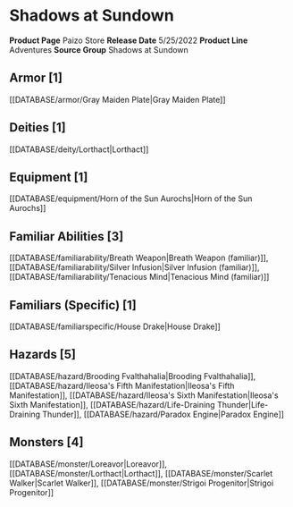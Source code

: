 ﻿---
id: '121'
name: Shadows at Sundown
rarity: Common
rus_type_level: null
source: null
trait: null
type: Source

---
# Shadows at Sundown

**Product Page** Paizo Store
**Release Date** 5/25/2022
**Product Line** Adventures
**Source Group** Shadows at Sundown

## Armor [1]

[[DATABASE/armor/Gray Maiden Plate|Gray Maiden Plate]]

## Deities [1]

[[DATABASE/deity/Lorthact|Lorthact]]

## Equipment [1]

[[DATABASE/equipment/Horn of the Sun Aurochs|Horn of the Sun Aurochs]]

## Familiar Abilities [3]

[[DATABASE/familiarability/Breath Weapon|Breath Weapon (familiar)]], [[DATABASE/familiarability/Silver Infusion|Silver Infusion (familiar)]], [[DATABASE/familiarability/Tenacious Mind|Tenacious Mind (familiar)]]

## Familiars (Specific) [1]

[[DATABASE/familiarspecific/House Drake|House Drake]]

## Hazards [5]

[[DATABASE/hazard/Brooding Fvalthahalia|Brooding Fvalthahalia]], [[DATABASE/hazard/Ileosa's Fifth Manifestation|Ileosa's Fifth Manifestation]], [[DATABASE/hazard/Ileosa's Sixth Manifestation|Ileosa's Sixth Manifestation]], [[DATABASE/hazard/Life-Draining Thunder|Life-Draining Thunder]], [[DATABASE/hazard/Paradox Engine|Paradox Engine]]

## Monsters [4]

[[DATABASE/monster/Loreavor|Loreavor]], [[DATABASE/monster/Lorthact|Lorthact]], [[DATABASE/monster/Scarlet Walker|Scarlet Walker]], [[DATABASE/monster/Strigoi Progenitor|Strigoi Progenitor]]